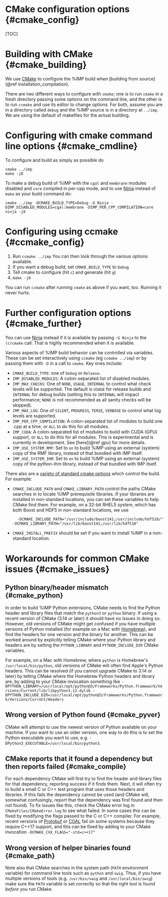 CMake configuration options {#cmake_config}
===========================

[TOC]

# Building with CMake {#cmake_building}

We use [CMake](https://cmake.org) to configure the %IMP build when
[building from source](@ref installation_compilation).

There are two different ways to configure with `cmake`; one is to run `cmake`
in a fresh directory passing some options on the command line, and the other
is to run `ccmake` and use its editor to change options. For both, assume you
are in a directory called `debug` and the %IMP source is in a directory at
`../imp`. We are using the default of makefiles for the actual building.

# Configuring with cmake command line options {#cmake_cmdline}

To configure and build as simply as possible do

    cmake ../imp
    make -j8

To make a debug build of %IMP with the `cgal` and `membrane` modules disabled
and `core` compiled in per-cpp mode, and to use
[Ninja](https://ninja-build.org/) instead of `make` as your build
command do:

    cmake ../imp -DCMAKE_BUILD_TYPE=Debug -G Ninja -DIMP_DISABLED_MODULES=cgal:membrane -DIMP_PER_CPP_COMPILATION=core
    ninja -j8

# Configuring using ccmake {#ccmake_config}
1. Run `ccmake ../imp`
You can then look through the various options available.
2. If you want a debug build, set `CMAKE_BUILD_TYPE` to `Debug`
3. Tell cmake to configure (hit `c`) and generate (hit `g`) 
4. `make -j8`

You can run `ccmake` after running `cmake` as above if you want, too.
Running it never hurts.

# Further configuration options {#cmake_further}

You can use [Ninja](https://ninja-build.org/)
instead if it is available by passing `-G Ninja` to the `(c)cmake` call.
That is highly recommended when it is available.

Various aspects of %IMP build behavior can be controlled via variables. These can be set interactively using `ccmake` (eg `ccmake ../imp`) or by passing them with `-D` in a call to `cmake`. Key ones include:
- `CMAKE_BUILD_TYPE`: one of `Debug` or `Release`.
- `IMP_DISABLED_MODULES`: A colon-separated list of disabled modules.
- `IMP_MAX_CHECKS`: One of `NONE`, `USAGE`, `INTERNAL` to control what check levels will be supported. The default is `USAGE` for release builds and `INTERNAL` for debug builds (setting this to `INTERNAL` will impact performance; `NONE` is not recommended as all sanity checks will be skipped).
- `IMP_MAX_LOG`: One of `SILENT`, `PROGRESS`, `TERSE`, `VERBOSE` to control what log levels are supported.
- `IMP_PER_CPP_COMPILATION`: A colon-separated list of modules to build one .cpp at a time, or `ALL` to do this for all modules.
- `IMP_CUDA`: A colon-separated list of modules to build with CUDA (GPU) support, or `ALL` to do this for all modules. This is experimental and is currently in development. See [here](@ref gpu) for more details.
- `IMP_USE_SYSTEM_RMF`: Set to `on` to build %IMP using an external (system) copy of the RMF library, instead of that bundled with IMP itself.
- `IMP_USE_SYSTEM_IHM`: Set to `on` to build %IMP using an external (system) copy of the python-ihm library, instead of that bundled with IMP itself.

There also are a [variety of standard cmake options](https://gitlab.kitware.com/cmake/community/wikis/doc/cmake/Useful-Variables)
which control the build. For example:
- `CMAKE_INCLUDE_PATH` and `CMAKE_LIBRARY_PATH` control the paths CMake searches
  in to locate %IMP prerequisite libraries. If your libraries are installed in
  non-standard locations, you can set these variables to help CMake find them.
  For example, on a 32-bit RHEL5 system, which has both Boost and HDF5 in
  non-standard locations, we use

        -DCMAKE_INCLUDE_PATH="/usr/include/boost141;/usr/include/hdf518/" -DCMAKE_LIBRARY_PATH="/usr/lib/boost141;/usr/lib/hdf518"

- `CMAKE_INSTALL_PREFIX` should be set if you want to install %IMP in a
  non-standard location.

# Workarounds for common CMake issues {#cmake_issues}

## Python binary/header mismatch {#cmake_python}

In order to build %IMP Python extensions, CMake needs to find the Python header
and library files that match the `python3` or `python` binary. If using a
recent version of CMake (3.14 or later) it should have no issues in doing so.
However, old versions of CMake might get confused if you have multiple versions
of Python installed (for example on a Mac with [Homebrew](https://brew.sh/)),
and find the headers for one version and the binary for another. This can
be worked around by explicitly telling CMake where your Python library and
headers are by setting the `PYTHON_LIBRARY` and `PYTHON_INCLUDE_DIR` CMake
variables.

For example, on a Mac with Homebrew, where `python` is Homebrew's
`/usr/local/bin/python`, old versions of CMake will often find Apple's Python
headers. This can be resolved (if you cannot upgrade CMake to 3.14 or later)
by telling CMake where the Homebrew Python headers and library
are, by adding to your CMake invocation something like
`-DPYTHON_LIBRARY=/usr/local/opt/python@3/Frameworks/Python.framework/Versions/Current/lib/libpython3.12.dylib -DPYTHON_INCLUDE_DIR=/usr/local/opt/python@3/Frameworks/Python.framework/Versions/Current/Headers`

## Wrong version of Python found {#cmake_pyver}

CMake will attempt to use the newest version of Python available on your
machine. If you want to use an older version, one way to do this is to set
the Python executable you want to use, e.g. `-DPython3_EXECUTABLE=/usr/local/bin/python3`.

## CMake reports that it found a dependency but then reports failed {#cmake_compile}

For each dependency CMake will first try to find the header and library
files for that dependency, reporting success if it finds them. Next, it will
often try to build a small C or C++ test program that uses those headers
and libraries. If this fails the dependency cannot be used (and CMake will,
somewhat confusingly, report that the dependency was first found and then not
found). To fix issues like this, check the CMake error log in
`CMakeFiles/CMakeError.log` to see what failed. In some cases this can be
fixed by modifying the flags passed to the C or C++ compiler. For example,
recent versions of [Protobuf](https://developers.google.com/protocol-buffers/)
or [CGAL](https://www.cgal.org/)
fail on some systems because they require C++17 support, and this
can be fixed by adding to your CMake invocation
`-DCMAKE_CXX_FLAGS="-std=c++17"`

## Wrong version of helper binaries found {#cmake_path}

Note also that CMake searches in the system path (`PATH` environment variable)
for command line tools such as `python` and `swig`. Thus, if you have multiple
versions of tools (e.g. `/usr/bin/swig` and `/usr/local/bin/swig`) make sure
the `PATH` variable is set correctly so that the right tool is found *before*
you run CMake.
